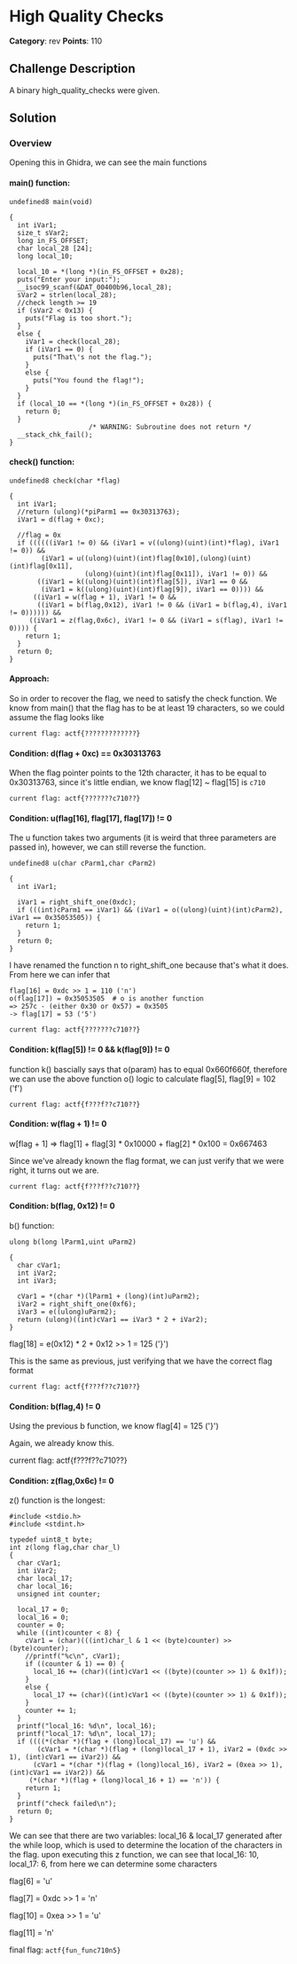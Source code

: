 High Quality Checks
========
**Category**: rev  **Points**: 110

Challenge Description
------------
A binary high_quality_checks were given.

Solution
-----------------

### Overview
Opening this in Ghidra, we can see the main functions

#### main() function: 

```
undefined8 main(void)

{
  int iVar1;
  size_t sVar2;
  long in_FS_OFFSET;
  char local_28 [24];
  long local_10;
  
  local_10 = *(long *)(in_FS_OFFSET + 0x28);
  puts("Enter your input:");
  __isoc99_scanf(&DAT_00400b96,local_28);
  sVar2 = strlen(local_28);
  //check length >= 19
  if (sVar2 < 0x13) {
    puts("Flag is too short.");
  }
  else {
    iVar1 = check(local_28);
    if (iVar1 == 0) {
      puts("That\'s not the flag.");
    }
    else {
      puts("You found the flag!");
    }
  }
  if (local_10 == *(long *)(in_FS_OFFSET + 0x28)) {
    return 0;
  }
                    /* WARNING: Subroutine does not return */
  __stack_chk_fail();
}
```
#### check() function: 

```
undefined8 check(char *flag)

{
  int iVar1;
  //return (ulong)(*piParm1 == 0x30313763);
  iVar1 = d(flag + 0xc);

  //flag = 0x
  if ((((((iVar1 != 0) && (iVar1 = v((ulong)(uint)(int)*flag), iVar1 != 0)) &&
        (iVar1 = u((ulong)(uint)(int)flag[0x10],(ulong)(uint)(int)flag[0x11],
                   (ulong)(uint)(int)flag[0x11]), iVar1 != 0)) &&
       ((iVar1 = k((ulong)(uint)(int)flag[5]), iVar1 == 0 &&
        (iVar1 = k((ulong)(uint)(int)flag[9]), iVar1 == 0)))) &&
      ((iVar1 = w(flag + 1), iVar1 != 0 &&
       ((iVar1 = b(flag,0x12), iVar1 != 0 && (iVar1 = b(flag,4), iVar1 != 0)))))) &&
     ((iVar1 = z(flag,0x6c), iVar1 != 0 && (iVar1 = s(flag), iVar1 != 0)))) {
    return 1;
  }
  return 0;
}
```
#### Approach: 
So in order to recover the flag, we need to satisfy the check function. We know from main() that the flag has to be at least 19 characters, so we could assume the flag looks like

`current flag: actf{?????????????}`

#### Condition: d(flag + 0xc) == 0x30313763

When the flag pointer points to the 12th character, it has to be equal to 0x30313763, since it's little endian, we know flag[12] ~ flag[15] is `c710`

`current flag: actf{???????c710??}`

#### Condition: u(flag[16], flag[17], flag[17]) != 0

The u function takes two arguments (it is weird that three parameters are passed in), however, we can still reverse the function.

```
undefined8 u(char cParm1,char cParm2)

{
  int iVar1;
  
  iVar1 = right_shift_one(0xdc);
  if (((int)cParm1 == iVar1) && (iVar1 = o((ulong)(uint)(int)cParm2), iVar1 == 0x35053505)) {
    return 1;
  }
  return 0;
}
```

I have renamed the function n to right_shift_one because that's what it does. From here we can infer that

```
flag[16] = 0xdc >> 1 = 110 ('n')
o(flag[17]) = 0x35053505  # o is another function
=> 257c - (either 0x30 or 0x57) = 0x3505
-> flag[17] = 53 ('5')
```

`current flag: actf{???????c710??}`

#### Condition: k(flag[5]) != 0 && k(flag[9]) != 0

function k() bascially says that o(param) has to equal 0x660f660f, 
therefore we can use the above function o() logic to calculate flag[5], flag[9] = 102 ('f')

`current flag: actf{f???f??c710??}`

#### Condition: w(flag + 1) != 0

w[flag + 1] => flag[1] + flag[3] * 0x10000 + flag[2] * 0x100 = 0x667463

Since we've already known the flag format, we can just verify that we were right, it turns out we are.

`current flag: actf{f???f??c710??}`

#### Condition: b(flag, 0x12) != 0

b() function: 

```
ulong b(long lParm1,uint uParm2)

{
  char cVar1;
  int iVar2;
  int iVar3;
  
  cVar1 = *(char *)(lParm1 + (long)(int)uParm2);
  iVar2 = right_shift_one(0xf6);
  iVar3 = e((ulong)uParm2);
  return (ulong)((int)cVar1 == iVar3 * 2 + iVar2);
}
```

flag[18] = e(0x12) * 2 + 0x12 >> 1 = 125 ('}')

This is the same as previous, just verifying that we have the correct flag format

`current flag: actf{f???f??c710??}`

#### Condition: b(flag,4) != 0

Using the previous b function, we know flag[4] = 125 ('}')

Again, we already know this.

current flag: actf{f???f??c710??}

#### Condition: z(flag,0x6c) != 0

z() function is the longest:

```
#include <stdio.h>
#include <stdint.h>

typedef uint8_t byte;
int z(long flag,char char_l)
{
  char cVar1;
  int iVar2;
  char local_17;
  char local_16;
  unsigned int counter;
  
  local_17 = 0;
  local_16 = 0;
  counter = 0;
  while ((int)counter < 8) {
    cVar1 = (char)(((int)char_l & 1 << (byte)counter) >> (byte)counter);
    //printf("%c\n", cVar1);
    if ((counter & 1) == 0) {
      local_16 += (char)((int)cVar1 << ((byte)(counter >> 1) & 0x1f));
    }
    else {
      local_17 += (char)((int)cVar1 << ((byte)(counter >> 1) & 0x1f));
    }
    counter += 1;
  }
  printf("local_16: %d\n", local_16);
  printf("local_17: %d\n", local_17);
  if ((((*(char *)(flag + (long)local_17) == 'u') &&
       (cVar1 = *(char *)(flag + (long)local_17 + 1), iVar2 = (0xdc >> 1), (int)cVar1 == iVar2)) &&
      (cVar1 = *(char *)(flag + (long)local_16), iVar2 = (0xea >> 1), (int)cVar1 == iVar2)) &&
     (*(char *)(flag + (long)local_16 + 1) == 'n')) {
    return 1;
  }
  printf("check failed\n");
  return 0;
}

```

We can see that there are two variables: local_16 & local_17 generated after the while loop, which is used to determine the location of the characters in the flag.
upon executing this z function, we can see that local_16: 10, local_17: 6, from here we can determine some characters

flag[6] = 'u'

flag[7] = 0xdc >> 1 = 'n'

flag[10] = 0xea >> 1 = 'u'

flag[11] = 'n'


final flag: `actf{fun_func710n5}`